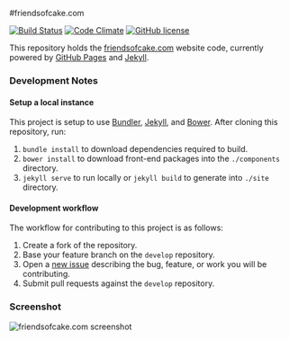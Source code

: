 #friendsofcake.com

[![Build Status](https://travis-ci.org/chrisvogt/FriendsOfCake.github.io.svg?branch=gh-pages)](https://travis-ci.org/chrisvogt/FriendsOfCake.github.io) [![Code Climate](https://codeclimate.com/github/chrisvogt/FriendsOfCake.github.io/badges/gpa.svg)](https://codeclimate.com/github/chrisvogt/FriendsOfCake.github.io) [![GitHub license](https://img.shields.io/github/license/chrisvogt/FriendsOfCake.github.io.svg?style=flat-square)]()

This repository holds the [friendsofcake.com](http://friendsofcake.com) website code, currently powered by [GitHub Pages](https://pages.github.com/) and [Jekyll](http://jekyllrb.com/).

### Development Notes

#### Setup a local instance

This project is setup to use [Bundler](http://bundler.io/), [Jekyll](http://jekyllrb.com/), and [Bower](http://bower.io/). After cloning this repository, run:

1. `bundle install` to download dependencies required to build.
2. `bower install` to download front-end packages into the `./components` directory.  
3. `jekyll serve` to run locally or `jekyll build` to generate into `./site` directory.

#### Development workflow

The workflow for contributing to this project is as follows:

1. Create a fork of the repository.
2. Base your feature branch on the `develop` repository.
3. Open a [new issue](https://github.com/FriendsOfCake/FriendsOfCake.github.io/issues) describing the bug, feature, or work you will be contributing.
3. Submit pull requests against the `develop` repository.

### Screenshot

![friendsofcake.com screenshot](http://i.imgur.com/7r6JKzP.gif)

